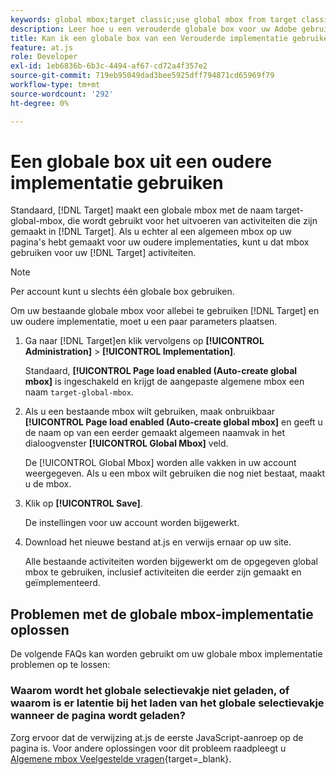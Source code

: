 ```yaml
---
keywords: global mbox;target classic;use global mbox from target classic
description: Leer hoe u een verouderde globale box voor uw Adobe gebruikt [!DNL Target] activiteiten als u al een global mbox op uw pagina's hebt gemaakt voor uw oudere implementaties.
title: Kan ik een globale box van een Verouderde implementatie gebruiken?
feature: at.js
role: Developer
exl-id: 1eb6836b-6b3c-4494-af67-cd72a4f357e2
source-git-commit: 719eb95049dad3bee5925dff794871cd65969f79
workflow-type: tm+mt
source-wordcount: '292'
ht-degree: 0%

---
```


# Een globale box uit een oudere implementatie gebruiken

Standaard, [!DNL Target] maakt een globale mbox met de naam target-global-mbox, die wordt gebruikt voor het uitvoeren van activiteiten die zijn gemaakt in [!DNL Target]. Als u echter al een algemeen mbox op uw pagina&#39;s hebt gemaakt voor uw oudere implementaties, kunt u dat mbox gebruiken voor uw [!DNL Target] activiteiten.

>[!NOTE]
>
>Per account kunt u slechts één globale box gebruiken.

Om uw bestaande globale mbox voor allebei te gebruiken [!DNL Target] en uw oudere implementatie, moet u een paar parameters plaatsen.

1. Ga naar [!DNL Target]en klik vervolgens op **[!UICONTROL Administration]** > **[!UICONTROL Implementation]**.

   Standaard, **[!UICONTROL Page load enabled (Auto-create global mbox]** is ingeschakeld en krijgt de aangepaste algemene mbox een naam `target-global-mbox`.

1. Als u een bestaande mbox wilt gebruiken, maak onbruikbaar **[!UICONTROL Page load enabled (Auto-create global mbox]** en geeft u de naam op van een eerder gemaakt algemeen naamvak in het dialoogvenster **[!UICONTROL Global Mbox]** veld.

   De [!UICONTROL Global Mbox] worden alle vakken in uw account weergegeven. Als u een mbox wilt gebruiken die nog niet bestaat, maakt u de mbox.

1. Klik op **[!UICONTROL Save]**.

   De instellingen voor uw account worden bijgewerkt.

1. Download het nieuwe bestand at.js en verwijs ernaar op uw site.

   Alle bestaande activiteiten worden bijgewerkt om de opgegeven global mbox te gebruiken, inclusief activiteiten die eerder zijn gemaakt en geïmplementeerd.

## Problemen met de globale mbox-implementatie oplossen

De volgende FAQs kan worden gebruikt om uw globale mbox implementatie problemen op te lossen:

### Waarom wordt het globale selectievakje niet geladen, of waarom is er latentie bij het laden van het globale selectievakje wanneer de pagina wordt geladen?

Zorg ervoor dat de verwijzing at.js de eerste JavaScript-aanroep op de pagina is. Voor andere oplossingen voor dit probleem raadpleegt u [Algemene mbox Veelgestelde vragen](https://developer.adobe.com/target/implement/client-side/atjs/global-mbox/global-mbox-faq/){target=_blank}.
